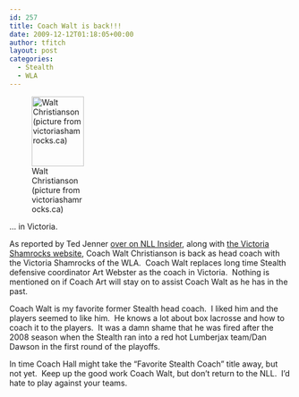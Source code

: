 ```yaml
---
id: 257
title: Coach Walt is back!!!
date: 2009-12-12T01:18:05+00:00
author: tfitch
layout: post
categories:
  - Stealth
  - WLA
---
```

<figure id="attachment_258" aria-describedby="caption-attachment-258" style="width: 93px" class="wp-caption alignright"><img class="size-full wp-image-258" title="coach_walt" src="http://thestealthdragon.com/wp-content/uploads/2009/12/coach_walt.jpg" alt="Walt Christianson (picture from victoriashamrocks.ca)" width="93" height="125" /><figcaption id="caption-attachment-258" class="wp-caption-text">Walt Christianson (picture from victoriashamrocks.ca)</figcaption></figure> 

&#8230; in Victoria.

As reported by Ted Jenner <a href="http://www.nllinsider.com/2009/12/11/shamrocks-look-to-past-for-future-success/" target="_blank" rel="noopener noreferrer">over on NLL Insider</a>, along with <a href="http://www.victoriashamrocks.ca/news.php" target="_blank" rel="noopener noreferrer">the Victoria Shamrocks website</a>, Coach Walt Christianson is back as head coach with the Victoria Shamrocks of the WLA.  Coach Walt replaces long time Stealth defensive coordinator Art Webster as the coach in Victoria.  Nothing is mentioned on if Coach Art will stay on to assist Coach Walt as he has in the past.

Coach Walt is my favorite former Stealth head coach.  I liked him and the players seemed to like him.  He knows a lot about box lacrosse and how to coach it to the players.  It was a damn shame that he was fired after the 2008 season when the Stealth ran into a red hot Lumberjax team/Dan Dawson in the first round of the playoffs.

In time Coach Hall might take the &#8220;Favorite Stealth Coach&#8221; title away, but not yet.  Keep up the good work Coach Walt, but don&#8217;t return to the NLL.  I&#8217;d hate to play against your teams.

